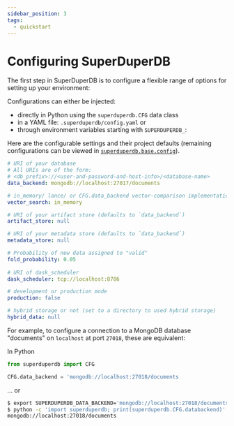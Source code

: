 ```yaml
---
sidebar_position: 3
tags:
  - quickstart
---
```


# Configuring SuperDuperDB

The first step in SuperDuperDB is to configure a flexible range of options for setting
up your environment:

Configurations can either be injected:

- directly in Python using the `superduperdb.CFG` data class
- in a YAML file: `.superduperdb/config.yaml` or
- through environment variables starting with `SUPERDUPERDB_`:

Here are the configurable settings and their project defaults 
(remaining configurations can be viewed in [`superduperdb.base.config`](https://github.com/SuperDuperDB/superduperdb/blob/main/superduperdb/base/config.py)).

```yaml
# URI of your database
# All URIs are of the form:
# <db_prefix>://<user-and-password-and-host-info>/<database-name>
data_backend: mongodb://localhost:27017/documents

# in_memory/ lance/ or CFG.data_backend vector-comparison implementation
vector_search: in_memory

# URI of your artifact store (defaults to `data_backend`)
artifact_store: null

# URI of your metadata store (defaults to `data_backend`)
metadata_store: null

# Probability of new data assigned to "valid"
fold_probability: 0.05
    
# URI of dask_scheduler
dask_scheduler: tcp://localhost:8786

# development or production mode
production: false

# hybrid storage or not (set to a directory to used hybrid storage)
hybrid_data: null
```

For example, to configure a connection to a MongoDB database "documents" on `localhost` at port `27018`, these are equivalent:

In Python

```python
from superduperdb import CFG

CFG.data_backend = 'mongodb://localhost:27018/documents
```

... or

```bash
$ export SUPERDUPERDB_DATA_BACKEND='mongodb://localhost:27018/documents'
$ python -c 'import superduperdb; print(superduperdb.CFG.databackend)'
mongodb://localhost:27018/documents
```